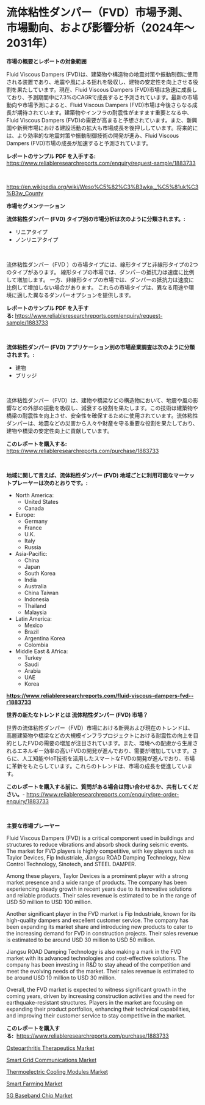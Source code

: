 <p><h1>流体粘性ダンパー（FVD）市場予測、市場動向、および影響分析（2024年〜2031年）</h1></p><p><strong>市場の概要とレポートの対象範囲</strong></p>
<p><p>Fluid Viscous Dampers (FVD)は、建築物や構造物の地震対策や振動制御に使用される装置であり、地震や風による揺れを吸収し、建物の安定性を向上させる役割を果たしています。現在、Fluid Viscous Dampers (FVD)市場は急速に成長しており、予測期間中に7.3%のCAGRで成長すると予測されています。最新の市場動向や市場予測によると、Fluid Viscous Dampers (FVD)市場は今後さらなる成長が期待されています。建築物やインフラの耐震性がますます重要となる中、Fluid Viscous Dampers (FVD)の需要が高まると予想されています。また、新興国や新興市場における建設活動の拡大も市場成長を後押ししています。将来的には、より効率的な地震対策や振動制御技術の開発が進み、Fluid Viscous Dampers (FVD)市場の成長が加速すると予測されています。</p></p>
<p><strong>レポートのサンプル PDF を入手する:</strong> <a href="https://www.reliableresearchreports.com/enquiry/request-sample/1883733">https://www.reliableresearchreports.com/enquiry/request-sample/1883733</a></p>
<p>&nbsp;</p>
<p><a href="https://en.wikipedia.org/wiki/Weso%C5%82%C3%B3wka,_%C5%81uk%C3%B3w_County">https://en.wikipedia.org/wiki/Weso%C5%82%C3%B3wka,_%C5%81uk%C3%B3w_County</a></p>
<p><strong>市場セグメンテーション</strong></p>
<p><strong>流体粘性ダンパー (FVD) タイプ別の市場分析は次のように分類されます。:</strong></p>
<p><ul><li>リニアタイプ</li><li>ノンリニアタイプ</li></ul></p>
<p>&nbsp;</p>
<p><p>流体粘性ダンパー（FVD ）の市場タイプには、線形タイプと非線形タイプの2つのタイプがあります。 線形タイプの市場では、ダンパーの抵抗力は速度に比例して増加します。 一方、非線形タイプの市場では、ダンパーの抵抗力は速度に比例して増加しない場合があります。 これらの市場タイプは、異なる用途や環境に適した異なるダンパーオプションを提供します。</p></p>
<p><strong>レポートのサンプル PDF を入手する:</strong>&nbsp;<a href="https://www.reliableresearchreports.com/enquiry/request-sample/1883733">https://www.reliableresearchreports.com/enquiry/request-sample/1883733</a></p>
<p>&nbsp;</p>
<p><strong> 流体粘性ダンパー (FVD) アプリケーション別の市場産業調査は次のように分類されます。:</strong></p>
<p><ul><li>建物</li><li>ブリッジ</li></ul></p>
<p>&nbsp;</p>
<p><p>流体粘性ダンパー（FVD）は、建物や橋梁などの構造物において、地震や風の影響などの外部の振動を吸収し、減衰する役割を果たします。この技術は建築物や橋梁の耐震性を向上させ、安全性を確保するために使用されています。流体粘性ダンパーは、地震などの災害から人々や財産を守る重要な役割を果たしており、建物や橋梁の安定性向上に貢献しています。</p></p>
<p><strong>このレポートを購入する:</strong>&nbsp; <a href="https://www.reliableresearchreports.com/purchase/1883733">https://www.reliableresearchreports.com/purchase/1883733</a></p>
<p>&nbsp;</p>
<p><strong>地域に関して言えば、流体粘性ダンパー (FVD) 地域ごとに利用可能なマーケットプレーヤーは次のとおりです。:</strong></p>
<p><ul>
    <li>
        North America:
        <ul>
            <li>United States</li>
            <li>Canada</li>
        </ul>
    </li>
    <li>
        Europe:
        <ul>
            <li>Germany</li>
            <li>France</li>
            <li>U.K.</li>
            <li>Italy</li>
            <li>Russia</li>
        </ul>
    </li>
    <li>
        Asia-Pacific:
        <ul>
            <li>China</li>
            <li>Japan</li>
            <li>South Korea</li>
            <li>India</li>
            <li>Australia</li>
            <li>China Taiwan</li>
            <li>Indonesia</li>
            <li>Thailand</li>
            <li>Malaysia</li>
        </ul>
    </li>
    <li>
        Latin America:
        <ul>
            <li>Mexico</li>
            <li>Brazil</li>
            <li>Argentina Korea</li>
            <li>Colombia</li>
        </ul>
    </li>
    <li>
        Middle East & Africa:
        <ul>
            <li>Turkey</li>
            <li>Saudi</li>
            <li>Arabia</li>
            <li>UAE</li>
            <li>Korea</li>
        </ul>
    </li>
    </ul></p>
<p><strong><a href="https://www.reliableresearchreports.com/fluid-viscous-dampers-fvd--r1883733">https://www.reliableresearchreports.com/fluid-viscous-dampers-fvd--r1883733</a></strong>&nbsp;</p>
<p><strong>世界の新たなトレンドとは 流体粘性ダンパー (FVD) 市場？</strong></p>
<p><p>世界の流体粘性ダンパー（FVD）市場における新興および現在のトレンドは、高層建築物や橋梁などの大規模インフラプロジェクトにおける耐震性の向上を目的としたFVDの需要の増加が注目されています。また、環境への配慮から生産されるエネルギー効率の高いFVDの開発が進んでおり、需要が増加しています。さらに、人工知能やIoT技術を活用したスマートなFVDの開発が進んでおり、市場に革新をもたらしています。これらのトレンドは、市場の成長を促進しています。</p></p>
<p><strong>このレポートを購入する前に、質問がある場合は問い合わせるか、共有してください。</strong>- <a href="https://www.reliableresearchreports.com/enquiry/pre-order-enquiry/1883733">https://www.reliableresearchreports.com/enquiry/pre-order-enquiry/1883733</a></p>
<p>&nbsp;</p>
<p><strong>主要な市場プレーヤー</strong></p>
<p><p>Fluid Viscous Dampers (FVD) is a critical component used in buildings and structures to reduce vibrations and absorb shock during seismic events. The market for FVD players is highly competitive, with key players such as Taylor Devices, Fip Industriale, Jiangsu ROAD Damping Technology, New Control Technology, Sinotech, and STEEL DAMPER.</p><p>Among these players, Taylor Devices is a prominent player with a strong market presence and a wide range of products. The company has been experiencing steady growth in recent years due to its innovative solutions and reliable products. Their sales revenue is estimated to be in the range of USD 50 million to USD 100 million.</p><p>Another significant player in the FVD market is Fip Industriale, known for its high-quality dampers and excellent customer service. The company has been expanding its market share and introducing new products to cater to the increasing demand for FVD in construction projects. Their sales revenue is estimated to be around USD 30 million to USD 50 million.</p><p>Jiangsu ROAD Damping Technology is also making a mark in the FVD market with its advanced technologies and cost-effective solutions. The company has been investing in R&D to stay ahead of the competition and meet the evolving needs of the market. Their sales revenue is estimated to be around USD 10 million to USD 30 million.</p><p>Overall, the FVD market is expected to witness significant growth in the coming years, driven by increasing construction activities and the need for earthquake-resistant structures. Players in the market are focusing on expanding their product portfolios, enhancing their technical capabilities, and improving their customer service to stay competitive in the market.</p></p>
<p><strong>このレポートを購入する:</strong>&nbsp;&nbsp;<a href="https://www.reliableresearchreports.com/purchase/1883733">https://www.reliableresearchreports.com/purchase/1883733</a></p>
<p><p><a href="https://github.com/globismark/Market-Research-Report-List-4/blob/main/osteoarthritis-therapeutics-market.md">Osteoarthritis Therapeutics Market</a></p><p><a href="https://issuu.com/reportprime-2/docs/smart-grid-communications-market-size-2030.pptx">Smart Grid Communications Market</a></p><p><a href="https://medium.com/@rontaybrewer02024/thermoelectric-cooling-modules-market-investigation-industry-evolution-and-forecast-till-2031-9edfc4fbcf0b">Thermoelectric Cooling Modules Market</a></p><p><a href="https://issuu.com/reportprime-2/docs/smart-farming-market-size-2030.pptx">Smart Farming Market</a></p><p><a href="https://github.com/prosalinda88/Market-Research-Report-List-5/blob/main/5g-baseband-chip-market.md">5G Baseband Chip Market</a></p></p>